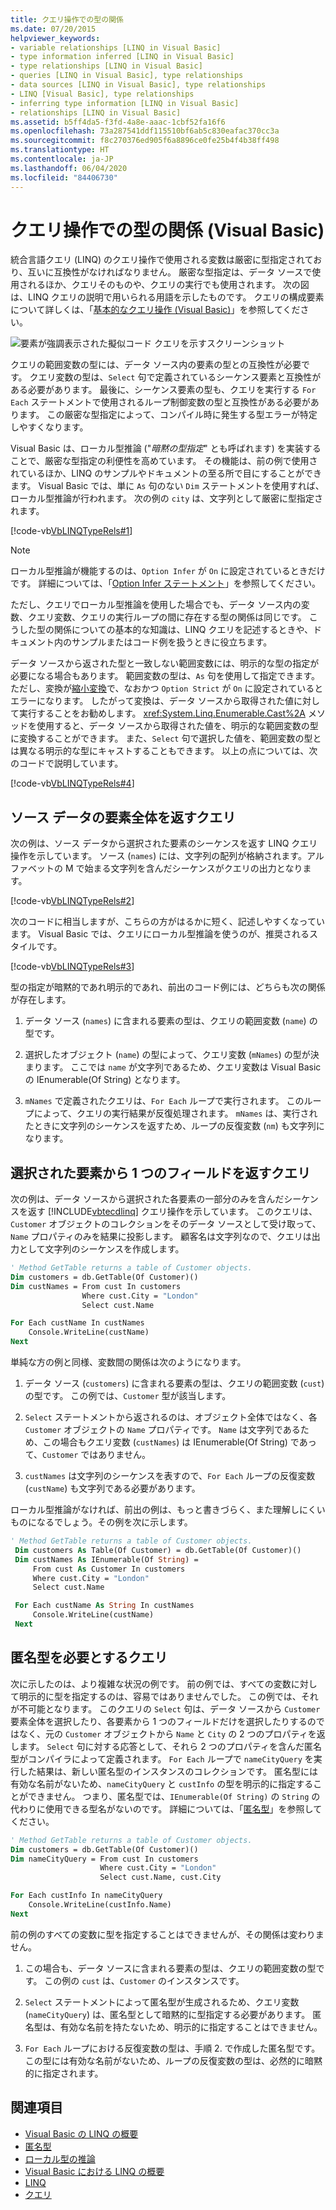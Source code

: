 ```yaml
---
title: クエリ操作での型の関係
ms.date: 07/20/2015
helpviewer_keywords:
- variable relationships [LINQ in Visual Basic]
- type information inferred [LINQ in Visual Basic]
- type relationships [LINQ in Visual Basic]
- queries [LINQ in Visual Basic], type relationships
- data sources [LINQ in Visual Basic], type relationships
- LINQ [Visual Basic], type relationships
- inferring type information [LINQ in Visual Basic]
- relationships [LINQ in Visual Basic]
ms.assetid: b5ff4da5-f3fd-4a8e-aaac-1cbf52fa16f6
ms.openlocfilehash: 73a287541ddf115510bf6ab5c830eafac370cc3a
ms.sourcegitcommit: f8c270376ed905f6a8896ce0fe25b4f4b38ff498
ms.translationtype: HT
ms.contentlocale: ja-JP
ms.lasthandoff: 06/04/2020
ms.locfileid: "84406730"
---
```

# <a name="type-relationships-in-query-operations-visual-basic"></a>クエリ操作での型の関係 (Visual Basic)

統合言語クエリ (LINQ) のクエリ操作で使用される変数は厳密に型指定されており、互いに互換性がなければなりません。 厳密な型指定は、データ ソースで使用されるほか、クエリそのものや、クエリの実行でも使用されます。 次の図は、LINQ クエリの説明で用いられる用語を示したものです。 クエリの構成要素について詳しくは、「[基本的なクエリ操作 (Visual Basic)](basic-query-operations.md)」を参照してください。

![要素が強調表示された擬似コード クエリを示すスクリーンショット](./media/type-relationships-in-query-operations/linq-query-description-terms.png)

クエリの範囲変数の型には、データ ソース内の要素の型との互換性が必要です。 クエリ変数の型は、`Select` 句で定義されているシーケンス要素と互換性がある必要があります。 最後に、シーケンス要素の型も、クエリを実行する `For Each` ステートメントで使用されるループ制御変数の型と互換性がある必要があります。 この厳密な型指定によって、コンパイル時に発生する型エラーが特定しやすくなります。

Visual Basic は、ローカル型推論 ("*暗黙の型指定*" とも呼ばれます) を実装することで、厳密な型指定の利便性を高めています。 その機能は、前の例で使用されているほか、LINQ のサンプルやドキュメントの至る所で目にすることができます。 Visual Basic では、単に `As` 句のない `Dim` ステートメントを使用すれば、ローカル型推論が行われます。 次の例の `city` は、文字列として厳密に型指定されます。

[!code-vb[VbLINQTypeRels#1](~/samples/snippets/visualbasic/VS_Snippets_VBCSharp/VbLINQTypeRels/VB/Class1.vb#1)]

> [!NOTE]
> ローカル型推論が機能するのは、`Option Infer` が `On` に設定されているときだけです。 詳細については、「[Option Infer ステートメント](../../../language-reference/statements/option-infer-statement.md)」を参照してください。

ただし、クエリでローカル型推論を使用した場合でも、データ ソース内の変数、クエリ変数、クエリの実行ループの間に存在する型の関係は同じです。 こうした型の関係についての基本的な知識は、LINQ クエリを記述するときや、ドキュメント内のサンプルまたはコード例を扱うときに役立ちます。

データ ソースから返された型と一致しない範囲変数には、明示的な型の指定が必要になる場合もあります。 範囲変数の型は、`As` 句を使用して指定できます。 ただし、変換が[縮小変換](../../language-features/data-types/widening-and-narrowing-conversions.md)で、なおかつ `Option Strict` が `On` に設定されているとエラーになります。 したがって変換は、データ ソースから取得された値に対して実行することをお勧めします。 <xref:System.Linq.Enumerable.Cast%2A> メソッドを使用すると、データ ソースから取得された値を、明示的な範囲変数の型に変換することができます。 また、`Select` 句で選択した値を、範囲変数の型とは異なる明示的な型にキャストすることもできます。 以上の点については、次のコードで説明しています。

[!code-vb[VbLINQTypeRels#4](~/samples/snippets/visualbasic/VS_Snippets_VBCSharp/VbLINQTypeRels/VB/Class1.vb#4)]

## <a name="queries-that-return-entire-elements-of-the-source-data"></a>ソース データの要素全体を返すクエリ

次の例は、ソース データから選択された要素のシーケンスを返す LINQ クエリ操作を示しています。 ソース (`names`) には、文字列の配列が格納されます。アルファベットの M で始まる文字列を含んだシーケンスがクエリの出力となります。

[!code-vb[VbLINQTypeRels#2](~/samples/snippets/visualbasic/VS_Snippets_VBCSharp/VbLINQTypeRels/VB/Class1.vb#2)]

次のコードに相当しますが、こちらの方がはるかに短く、記述しやすくなっています。 Visual Basic では、クエリにローカル型推論を使うのが、推奨されるスタイルです。

[!code-vb[VbLINQTypeRels#3](~/samples/snippets/visualbasic/VS_Snippets_VBCSharp/VbLINQTypeRels/VB/Class1.vb#3)]

型の指定が暗黙的であれ明示的であれ、前出のコード例には、どちらも次の関係が存在します。

1. データ ソース (`names`) に含まれる要素の型は、クエリの範囲変数 (`name`) の型です。

2. 選択したオブジェクト (`name`) の型によって、クエリ変数 (`mNames`) の型が決まります。 ここでは `name` が文字列であるため、クエリ変数は Visual Basic の IEnumerable(Of String) となります。

3. `mNames` で定義されたクエリは、`For Each` ループで実行されます。 このループによって、クエリの実行結果が反復処理されます。 `mNames` は、実行されたときに文字列のシーケンスを返すため、ループの反復変数 (`nm`) も文字列になります。

## <a name="queries-that-return-one-field-from-selected-elements"></a>選択された要素から 1 つのフィールドを返すクエリ

次の例は、データ ソースから選択された各要素の一部分のみを含んだシーケンスを返す [!INCLUDE[vbtecdlinq](~/includes/vbtecdlinq-md.md)] クエリ操作を示しています。 このクエリは、`Customer` オブジェクトのコレクションをそのデータ ソースとして受け取って、`Name` プロパティのみを結果に投影します。 顧客名は文字列なので、クエリは出力として文字列のシーケンスを作成します。

```vb
' Method GetTable returns a table of Customer objects.
Dim customers = db.GetTable(Of Customer)()
Dim custNames = From cust In customers
                Where cust.City = "London"
                Select cust.Name

For Each custName In custNames
    Console.WriteLine(custName)
Next
```

単純な方の例と同様、変数間の関係は次のようになります。

1. データ ソース (`customers`) に含まれる要素の型は、クエリの範囲変数 (`cust`) の型です。 この例では、`Customer` 型が該当します。

2. `Select` ステートメントから返されるのは、オブジェクト全体ではなく、各 `Customer` オブジェクトの `Name` プロパティです。 `Name` は文字列であるため、この場合もクエリ変数 (`custNames`) は IEnumerable(Of String) であって、`Customer` ではありません。

3. `custNames` は文字列のシーケンスを表すので、`For Each` ループの反復変数 (`custName`) も文字列である必要があります。

ローカル型推論がなければ、前出の例は、もっと書きづらく、また理解しにくいものになるでしょう。その例を次に示します。

```vb
' Method GetTable returns a table of Customer objects.
 Dim customers As Table(Of Customer) = db.GetTable(Of Customer)()
 Dim custNames As IEnumerable(Of String) =
     From cust As Customer In customers
     Where cust.City = "London"
     Select cust.Name

 For Each custName As String In custNames
     Console.WriteLine(custName)
 Next
```

## <a name="queries-that-require-anonymous-types"></a>匿名型を必要とするクエリ

次に示したのは、より複雑な状況の例です。 前の例では、すべての変数に対して明示的に型を指定するのは、容易ではありませんでした。 この例では、それが不可能となります。 このクエリの `Select` 句は、データ ソースから `Customer` 要素全体を選択したり、各要素から 1 つのフィールドだけを選択したりするのではなく、元の `Customer` オブジェクトから `Name` と `City` の 2 つのプロパティを返します。 `Select` 句に対する応答として、それら 2 つのプロパティを含んだ匿名型がコンパイラによって定義されます。 `For Each` ループで `nameCityQuery` を実行した結果は、新しい匿名型のインスタンスのコレクションです。 匿名型には有効な名前がないため、`nameCityQuery` と `custInfo` の型を明示的に指定することができません。 つまり、匿名型では、`IEnumerable(Of String)` の `String` の代わりに使用できる型名がないのです。 詳細については、「[匿名型](../../language-features/objects-and-classes/anonymous-types.md)」を参照してください。

```vb
' Method GetTable returns a table of Customer objects.
Dim customers = db.GetTable(Of Customer)()
Dim nameCityQuery = From cust In customers
                    Where cust.City = "London"
                    Select cust.Name, cust.City

For Each custInfo In nameCityQuery
    Console.WriteLine(custInfo.Name)
Next
```

前の例のすべての変数に型を指定することはできませんが、その関係は変わりません。

1. この場合も、データ ソースに含まれる要素の型は、クエリの範囲変数の型です。 この例の `cust` は、`Customer` のインスタンスです。

2. `Select` ステートメントによって匿名型が生成されるため、クエリ変数 (`nameCityQuery`) は、匿名型として暗黙的に型指定する必要があります。 匿名型は、有効な名前を持たないため、明示的に指定することはできません。

3. `For Each` ループにおける反復変数の型は、手順 2. で作成した匿名型です。 この型には有効な名前がないため、ループの反復変数の型は、必然的に暗黙的に指定されます。

## <a name="see-also"></a>関連項目

- [Visual Basic の LINQ の概要](getting-started-with-linq.md)
- [匿名型](../../language-features/objects-and-classes/anonymous-types.md)
- [ローカル型の推論](../../language-features/variables/local-type-inference.md)
- [Visual Basic における LINQ の概要](../../language-features/linq/introduction-to-linq.md)
- [LINQ](../../language-features/linq/index.md)
- [クエリ](../../../language-reference/queries/index.md)

